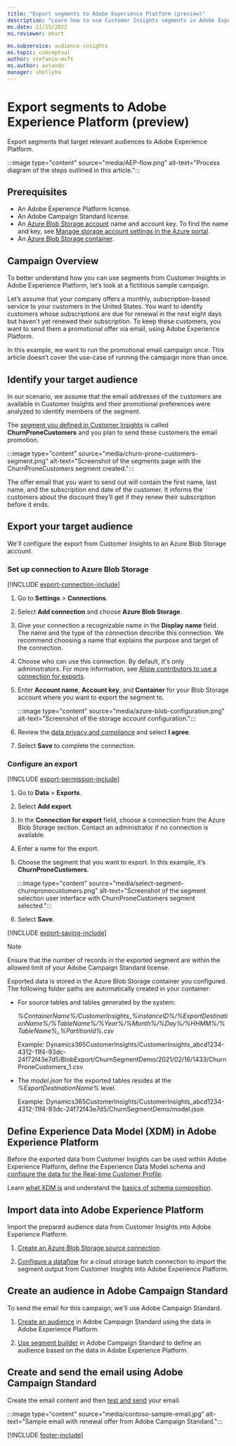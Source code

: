 ```yaml
---
title: "Export segments to Adobe Experience Platform (preview)"
description: "Learn how to use Customer Insights segments in Adobe Experience Platform."
ms.date: 11/15/2022
ms.reviewer: mhart

ms.subservice: audience-insights
ms.topic: conceptual
author: stefanie-msft
ms.author: antando
manager: shellyha
---
```


# Export segments to Adobe Experience Platform (preview)

Export segments that target relevant audiences to Adobe Experience Platform.

:::image type="content" source="media/AEP-flow.png" alt-text="Process diagram of the steps outlined in this article.":::

## Prerequisites

- An Adobe Experience Platform license.
- An Adobe Campaign Standard license.
- An [Azure Blob Storage account](/azure/storage/blobs/create-data-lake-storage-account) name and account key. To find the name and key, see [Manage storage account settings in the Azure portal](/azure/storage/common/storage-account-manage).
- An [Azure Blob Storage container](/azure/storage/blobs/storage-quickstart-blobs-portal#create-a-container).

## Campaign Overview

To better understand how you can use segments from Customer Insights in Adobe Experience Platform, let’s look at a fictitious sample campaign.

Let’s assume that your company offers a monthly, subscription-based service to your customers in the United States. You want to identify customers whose subscriptions are due for renewal in the next eight days but haven't yet renewed their subscription. To keep these customers, you want to send them a promotional offer via email, using Adobe Experience Platform.

In this example, we want to run the promotional email campaign once. This article doesn’t cover the use-case of running the campaign more than once.

## Identify your target audience

In our scenario, we assume that the email addresses of the customers are available in Customer Insights and their promotional preferences were analyzed to identify members of the segment.

The [segment you defined in Customer Insights](segments.md) is called **ChurnProneCustomers** and you plan to send these customers the email promotion.

:::image type="content" source="media/churn-prone-customers-segment.png" alt-text="Screenshot of the segments page with the ChurnProneCustomers segment created.":::

The offer email that you want to send out will contain the first name, last name, and the subscription end date of the customer. It informs the customers about the discount they’ll get if they renew their subscription before it ends.

## Export your target audience

We'll configure the export from Customer Insights to an Azure Blob Storage account.

### Set up connection to Azure Blob Storage

[!INCLUDE [export-connection-include](includes/export-connection-admn.md)]

1. Go to **Settings** > **Connections**.

1. Select **Add connection** and choose **Azure Blob Storage**.

1. Give your connection a recognizable name in the **Display name** field. The name and the type of the connection describe this connection. We recommend choosing a name that explains the purpose and target of the connection.

1. Choose who can use this connection. By default, it's only administrators. For more information, see [Allow contributors to use a connection for exports](connections.md#allow-contributors-to-use-a-connection-for-exports).

1. Enter **Account name**, **Account key**, and **Container** for your Blob Storage account where you want to export the segment to.  

   :::image type="content" source="media/azure-blob-configuration.png" alt-text="Screenshot of the storage account configuration.":::

1. Review the [data privacy and compliance](connections.md#data-privacy-and-compliance) and select **I agree**.

1. Select **Save** to complete the connection.

### Configure an export

[!INCLUDE [export-permission-include](includes/export-permission.md)]

1. Go to **Data** > **Exports**.

1. Select **Add export**.

1. In the **Connection for export** field, choose a connection from the Azure Blob Storage section. Contact an administrator if no connection is available.

1. Enter a name for the export.

1. Choose the segment that you want to export. In this example, it’s **ChurnProneCustomers**.

   :::image type="content" source="media/select-segment-churnpronecustomers.png" alt-text="Screenshot of the segment selection user interface with ChurnProneCustomers segment selected.":::

1. Select **Save**.

[!INCLUDE [export-saving-include](includes/export-saving.md)]

> [!NOTE]
> Ensure that the number of records in the exported segment are within the allowed limit of your Adobe Campaign Standard license.

Exported data is stored in the Azure Blob Storage container you configured. The following folder paths are automatically created in your container:

- For source tables and tables generated by the system: 

  *%ContainerName%/CustomerInsights_%instanceID%/%ExportDestinationName%/%TableName%/%Year%/%Month%/%Day%/%HHMM%/%TableName%_%PartitionId%.csv*

  Example: Dynamics365CustomerInsights/CustomerInsights_abcd1234-4312-11f4-93dc-24f72f43e7d5/BlobExport/ChurnSegmentDemo/2021/02/16/1433/ChurnProneCustomers_1.csv

- The *model.json* for the exported tables resides at the *%ExportDestinationName%* level.

  Example: Dynamics365CustomerInsights/CustomerInsights_abcd1234-4312-11f4-93dc-24f72f43e7d5/ChurnSegmentDemo/model.json

## Define Experience Data Model (XDM) in Adobe Experience Platform

Before the exported data from Customer Insights can be used within Adobe Experience Platform, define the Experience Data Model schema and [configure the data for the Real-time Customer Profile](https://experienceleague.adobe.com/docs/experience-platform/profile/tutorials/dataset-configuration.html#tutorials).

Learn [what XDM is](https://experienceleague.adobe.com/docs/experience-platform/xdm/home.html) and understand the [basics of schema composition](https://experienceleague.adobe.com/docs/experience-platform/xdm/schema/composition.html#schema).

## Import data into Adobe Experience Platform

Import the prepared audience data from Customer Insights into Adobe Experience Platform.

1. [Create an Azure Blob Storage source connection](https://experienceleague.adobe.com/docs/experience-platform/sources/ui-tutorials/create/cloud-storage/blob.html#getting-started).

1. [Configure a dataflow](https://experienceleague.adobe.com/docs/experience-platform/sources/ui-tutorials/dataflow/cloud-storage.html#ui-tutorials) for a cloud storage batch connection to import the segment output from Customer Insights into Adobe Experience Platform.

## Create an audience in Adobe Campaign Standard

To send the email for this campaign, we'll use Adobe Campaign Standard.

1. [Create an audience](https://experienceleague.adobe.com/docs/campaign-standard/using/profiles-and-audiences/get-started-profiles-and-audiences.html#permission) in Adobe Campaign Standard using the data in Adobe Experience Platform.

1. [Use segment builder](https://experienceleague.adobe.com/docs/campaign-standard/using/integrating-with-adobe-cloud/adobe-experience-platform/audience-destinations/aep-using-segment-builder.html) in Adobe Campaign Standard to define an audience based on the data in Adobe Experience Platform.

## Create and send the email using Adobe Campaign Standard

Create the email content and then [test and send](https://experienceleague.adobe.com/docs/campaign-standard/using/testing-and-sending/get-started-sending-messages.html#preparing-and-testing-messages) your email.

:::image type="content" source="media/contoso-sample-email.jpg" alt-text="Sample email with renewal offer from Adobe Campaign Standard.":::

[!INCLUDE [footer-include](includes/footer-banner.md)]
